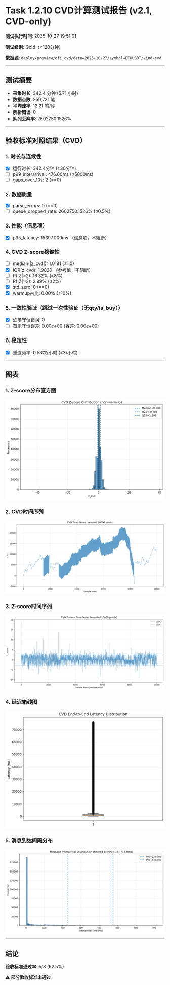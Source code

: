 # Task 1.2.10 CVD计算测试报告 (v2.1, CVD-only)

**测试执行时间**: 2025-10-27 19:51:01

**测试级别**: Gold（≥120分钟）

**数据源**: `deploy/preview/ofi_cvd/date=2025-10-27/symbol=ETHUSDT/kind=cvd`

---

## 测试摘要

- **采集时长**: 342.4 分钟 (5.71 小时)
- **数据点数**: 250,731 笔
- **平均速率**: 12.21 笔/秒
- **解析错误**: 0
- **队列丢弃率**: 2602750.1526%

---

## 验收标准对照结果（CVD）

### 1. 时长与连续性
- [x] 运行时长: 342.4分钟 (≥30分钟)
- [ ] p99_interarrival: 476.00ms (≤5000ms)
- [ ] gaps_over_10s: 2 (==0)

### 2. 数据质量
- [x] parse_errors: 0 (==0)
- [ ] queue_dropped_rate: 2602750.1526% (≤0.5%)

### 3. 性能（信息项）
- [x] p95_latency: 15397.000ms （信息项，不阻断）

### 4. CVD Z-score稳健性
- [ ] median(|z_cvd|): 1.0191 (≤1.0)
- [x] IQR(z_cvd): 1.9820 （参考值，不阻断）
- [ ] P(|Z|>2): 16.32% (≤8%)
- [ ] P(|Z|>3): 2.89% (≤2%)
- [x] std_zero: 0 (==0)
- [x] warmup占比: 0.00% (≤10%)

### 5. 一致性验证（跳过一次性验证（无qty/is_buy））
- [x] 逐笔守恒错误: 0
- [ ] 首尾守恒误差: 0.00e+00 (容差: 0.00e+00)

### 6. 稳定性
- [x] 重连频率: 0.53次/小时 (≤3/小时)

---

## 图表

### 1. Z-score分布直方图
![Z-score直方图](../../figs_v2265/ETHUSDT/cvd_hist_z.png)

### 2. CVD时间序列
![CVD时间序列](../../figs_v2265/ETHUSDT/cvd_timeseries.png)

### 3. Z-score时间序列
![Z-score时间序列](../../figs_v2265/ETHUSDT/cvd_z_timeseries.png)

### 4. 延迟箱线图
![延迟箱线图](../../figs_v2265/ETHUSDT/cvd_latency_box.png)

### 5. 消息到达间隔分布
![Interarrival分布](../../figs_v2265/ETHUSDT/cvd_interarrival_hist.png)

---

## 结论

**验收标准通过率**: 5/8 (62.5%)

**⚠️ 部分验收标准未通过**

